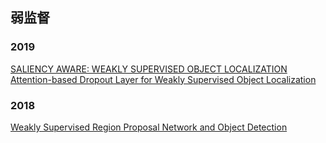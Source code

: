 ## 弱监督

### 2019
[SALIENCY AWARE: WEAKLY SUPERVISED OBJECT LOCALIZATION](https://ieeexplore.ieee.org/stamp/stamp.jsp?tp=&arnumber=8682756)
[Attention-based Dropout Layer for Weakly Supervised Object Localization](https://openaccess.thecvf.com/content_CVPR_2019/papers/Choe_Attention-Based_Dropout_Layer_for_Weakly_Supervised_Object_Localization_CVPR_2019_paper.pdf)

### 2018
[Weakly Supervised Region Proposal Network and Object Detection](https://openaccess.thecvf.com/content_ECCV_2018/papers/Peng_Tang_Weakly_Supervised_Region_ECCV_2018_paper.pdf)
